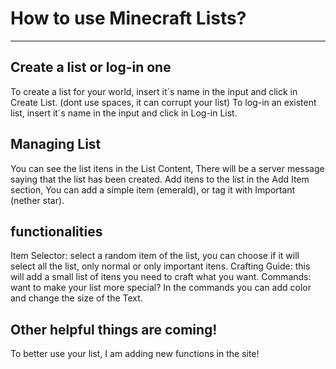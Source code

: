 # How to use Minecraft Lists?
________________________________________________
## Create a list or log-in one
To create a list for your world, insert it´s name in the input and click in Create List. (dont use spaces, it can corrupt your list)
To log-in an existent list, insert it´s name in the input and click in Log-in List.

## Managing List
You can see the list itens in the List Content, There will be a server message saying that the list has been created.
Add itens to the list in the Add Item section, You can add a simple item (emerald), or tag it with Important (nether star).

## functionalities
Item Selector: select a random item of the list, you can choose if it will select all the list, only normal or only important itens.
Crafting Guide: this will add a small list of itens you need to craft what you want.
Commands: want to make your list more special? In the commands you can add color and change the size of the Text.

## Other helpful things are coming!
To better use your list, I am adding new functions in the site!
